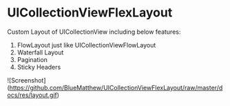 # UICollectionViewFlexLayout
Custom Layout of UICollectionView including below features:
1. FlowLayout just like UICollectionViewFlowLayout
2. Waterfall Layout
3. Pagination
4. Sticky Headers


![Screenshot] (https://github.com/BlueMatthew/UICollectionViewFlexLayout/raw/master/docs/res/layout.gif)
